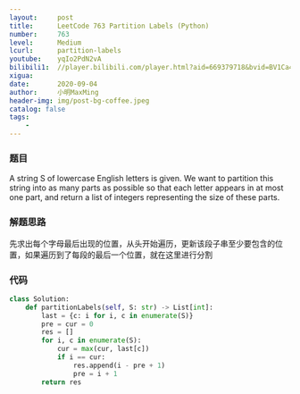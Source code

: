 ```yaml
---
layout:     post
title:      LeetCode 763 Partition Labels (Python)
number:     763
level:      Medium
lcurl:      partition-labels
youtube:    yqIo2PdN2vA
bilibili1:  //player.bilibili.com/player.html?aid=669379718&bvid=BV1Ca4y177LW&cid=232136101&page=1
xigua:      
date:       2020-09-04
author:     小明MaxMing
header-img: img/post-bg-coffee.jpeg
catalog: false
tags:
    - 
---
```


### 题目

A string S of lowercase English letters is given. We want to partition this string into as many parts as possible so that each letter appears in at most one part, and return a list of integers representing the size of these parts.

### 解题思路

先求出每个字母最后出现的位置，从头开始遍历，更新该段子串至少要包含的位置，如果遍历到了每段的最后一个位置，就在这里进行分割

### 代码
```python
class Solution:
    def partitionLabels(self, S: str) -> List[int]:
        last = {c: i for i, c in enumerate(S)}
        pre = cur = 0
        res = []
        for i, c in enumerate(S):
            cur = max(cur, last[c])
            if i == cur:
                res.append(i - pre + 1)
                pre = i + 1   
        return res
```
